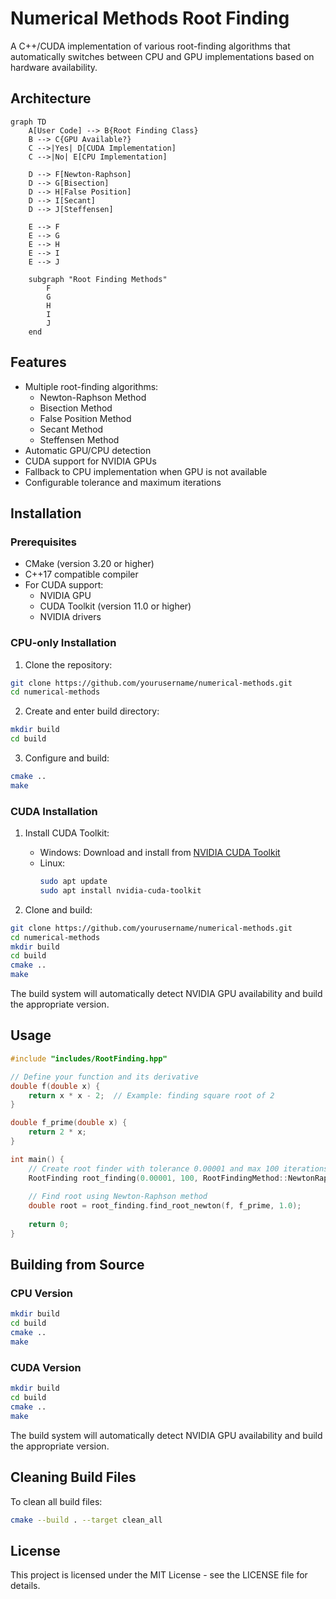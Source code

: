 # Numerical Methods Root Finding

A C++/CUDA implementation of various root-finding algorithms that automatically switches between CPU and GPU implementations based on hardware availability.

## Architecture

```mermaid
graph TD
    A[User Code] --> B{Root Finding Class}
    B --> C{GPU Available?}
    C -->|Yes| D[CUDA Implementation]
    C -->|No| E[CPU Implementation]
    
    D --> F[Newton-Raphson]
    D --> G[Bisection]
    D --> H[False Position]
    D --> I[Secant]
    D --> J[Steffensen]
    
    E --> F
    E --> G
    E --> H
    E --> I
    E --> J
    
    subgraph "Root Finding Methods"
        F
        G
        H
        I
        J
    end
```

## Features

- Multiple root-finding algorithms:
  - Newton-Raphson Method
  - Bisection Method
  - False Position Method
  - Secant Method
  - Steffensen Method
- Automatic GPU/CPU detection
- CUDA support for NVIDIA GPUs
- Fallback to CPU implementation when GPU is not available
- Configurable tolerance and maximum iterations

## Installation

### Prerequisites

- CMake (version 3.20 or higher)
- C++17 compatible compiler
- For CUDA support:
  - NVIDIA GPU
  - CUDA Toolkit (version 11.0 or higher)
  - NVIDIA drivers

### CPU-only Installation

1. Clone the repository:
```bash
git clone https://github.com/yourusername/numerical-methods.git
cd numerical-methods
```

2. Create and enter build directory:
```bash
mkdir build
cd build
```

3. Configure and build:
```bash
cmake ..
make
```

### CUDA Installation

1. Install CUDA Toolkit:
   - Windows: Download and install from [NVIDIA CUDA Toolkit](https://developer.nvidia.com/cuda-downloads)
   - Linux: 
     ```bash
     sudo apt update
     sudo apt install nvidia-cuda-toolkit
     ```

2. Clone and build:
```bash
git clone https://github.com/yourusername/numerical-methods.git
cd numerical-methods
mkdir build
cd build
cmake ..
make
```

The build system will automatically detect NVIDIA GPU availability and build the appropriate version.

## Usage

```cpp
#include "includes/RootFinding.hpp"

// Define your function and its derivative
double f(double x) {
    return x * x - 2;  // Example: finding square root of 2
}

double f_prime(double x) {
    return 2 * x;
}

int main() {
    // Create root finder with tolerance 0.00001 and max 100 iterations
    RootFinding root_finding(0.00001, 100, RootFindingMethod::NewtonRaphson);
    
    // Find root using Newton-Raphson method
    double root = root_finding.find_root_newton(f, f_prime, 1.0);
    
    return 0;
}
```

## Building from Source

### CPU Version
```bash
mkdir build
cd build
cmake ..
make
```

### CUDA Version
```bash
mkdir build
cd build
cmake ..
make
```

The build system will automatically detect NVIDIA GPU availability and build the appropriate version.

## Cleaning Build Files

To clean all build files:
```bash
cmake --build . --target clean_all
```

## License

This project is licensed under the MIT License - see the LICENSE file for details. 